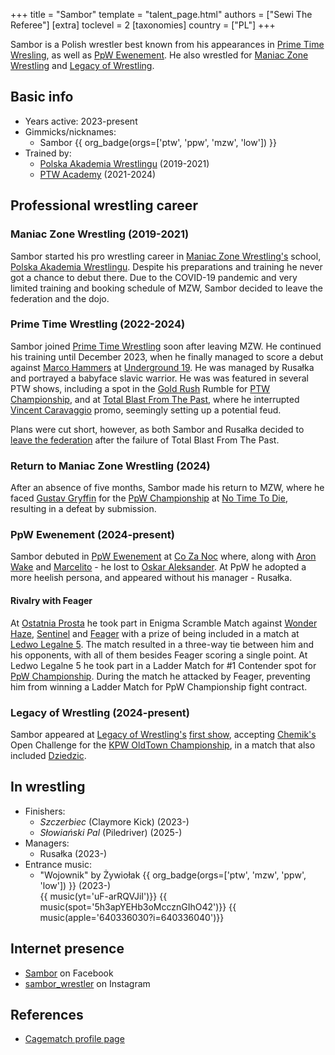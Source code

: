 +++
title = "Sambor"
template = "talent_page.html"
authors = ["Sewi The Referee"]
[extra]
toclevel = 2
[taxonomies]
country = ["PL"]
+++

Sambor is a Polish wrestler best known from his appearances in [Prime Time Wresling](@/o/ptw.md), as well as [PpW Ewenement](@/o/ppw.md). He also wrestled for [Maniac Zone Wrestling](@/o/mzw.md) and [Legacy of Wrestling](@/o/low.md).

## Basic info

* Years active: 2023-present
* Gimmicks/nicknames:
  - Sambor {{ org_badge(orgs=['ptw', 'ppw', 'mzw', 'low']) }}
* Trained by:
  - [Polska Akademia Wrestlingu](@/o/paw.md) (2019-2021)
  - [PTW Academy](@/o/ptw-academy.md) (2021-2024)

## Professional wrestling career 

### Maniac Zone Wrestling (2019-2021)

Sambor started his pro wrestling career in [Maniac Zone Wrestling's](@/o/mzw.md) school, [Polska Akademia Wrestlingu](@/o/paw.md). Despite his preparations and training he never got a chance to debut there. Due to the COVID-19 pandemic and very limited training and booking schedule of MZW, Sambor decided to leave the federation and the dojo.

### Prime Time Wrestling (2022-2024)

Sambor joined [Prime Time Wrestling](@/o/ptw.md) soon after leaving MZW. He continued his training until December 2023, when he finally managed to score a debut against [Marco Hammers](@/w/marco-hammers.md) at [Underground 19](@/e/ptw/2023-12-09-ptw-underground-19.md). He was managed by Rusałka and portrayed a babyface slavic warrior. He was was featured in several PTW shows, including a spot in the [Gold Rush](@/e/ptw/2024-02-03-ptw-5-gold-rush.md) Rumble for [PTW Championship](@/c/ptw-championship.md), and at [Total Blast From The Past](@/e/ptw/2024-05-11-ptw-6.md), where he interrupted [Vincent Caravaggio](@/w/vincent-caravaggio.md) promo, seemingly setting up a potential feud.

Plans were cut short, however, as both Sambor and Rusałka decided to [leave the federation](@/a/ptw-exits.md) after the failure of Total Blast From The Past.

### Return to Maniac Zone Wrestling (2024)

After an absence of five months, Sambor made his return to MZW, where he faced [Gustav Gryffin](@/w/gustav-gryffin.md) for the [PpW Championship](@/c/ppw-championship.md) at [No Time To Die](@/e/mzw/2024-10-12-mzw-no-time-to-die.md), resulting in a defeat by submission.

### PpW Ewenement (2024-present)

Sambor debuted in [PpW Ewenement](@/o/ppw.md) at [Co Za Noc](@/e/ppw/2024-10-26-ppw-co-za-noc.md) where, along with [Aron Wake](@/w/aron-wake.md) and [Marcelito](@/w/marcelito.md) - he lost to [Oskar Aleksander](@/w/oskar-aleksander.md). At PpW he adopted a more heelish persona, and appeared without his manager - Rusałka.

#### Rivalry with Feager

At [Ostatnia Prosta](@/e/ppw/2025-04-30-ppw-ostatnia-prosta.md) he took part in Enigma Scramble Match against [Wonder Haze](@/w/wonder-haze.md), [Sentinel](@/w/sentinel.md) and [Feager](@/w/feager.md) with a prize of being included in a match at [Ledwo Legalne 5](@/e/ppw/2025-06-07-ppw-ledwo-legalne-5.md). The match resulted in a three-way tie between him and his opponents, with all of them besides Feager scoring a single point. At Ledwo Legalne 5 he took part in a Ladder Match for #1 Contender spot for [PpW Championship](@/c/ppw-championship.md). During the match he  attacked by Feager, preventing him from winning a Ladder Match for PpW Championship fight contract.

### Legacy of Wrestling (2024-present)

Sambor appeared at [Legacy of Wrestling's](@/o/low.md) [first show](@/e/low/2024-12-01-low-1.md), accepting [Chemik's](@/w/chemik.md) Open Challenge for the [KPW OldTown Championship](@/c/kpw-old-town-championship.md), in a match that also included [Dziedzic](@/w/dziedzic.md).

## In wrestling

* Finishers:
  - _Szczerbiec_ (Claymore Kick) (2023-)
  - _Słowiański Pal_ (Piledriver) (2025-)
* Managers:
  - Rusałka (2023-)
* Entrance music:
  - "Wojownik" by Żywiołak
    {{ org_badge(orgs=['ptw', 'mzw', 'ppw', 'low']) }} (2023-) <br>
    {{ music(yt='uF-arRQVJiI')}}
    {{ music(spot='5h3apYEHb3oMccznGIhO42')}}
    {{ music(apple='640336030?i=640336040')}}

## Internet presence

* [Sambor](https://www.facebook.com/profile.php?id=61554496142568) on Facebook
* [sambor_wrestler](https://www.instagram.com/sambor_wrestler) on Instagram

## References

* [Cagematch profile page](https://www.cagematch.net/?id=2&nr=29622)
